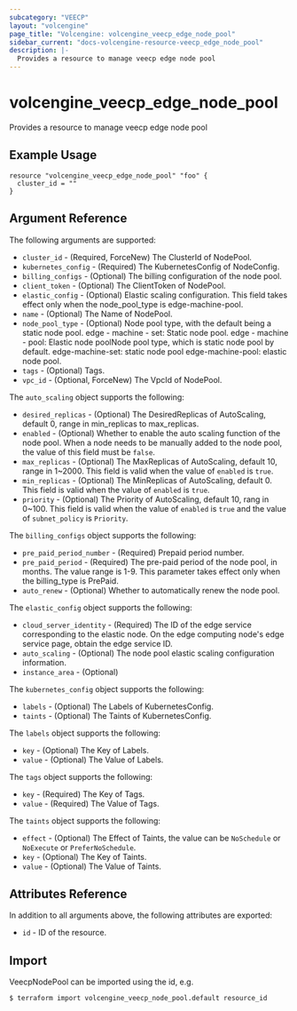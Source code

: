```yaml
---
subcategory: "VEECP"
layout: "volcengine"
page_title: "Volcengine: volcengine_veecp_edge_node_pool"
sidebar_current: "docs-volcengine-resource-veecp_edge_node_pool"
description: |-
  Provides a resource to manage veecp edge node pool
---
```

# volcengine_veecp_edge_node_pool
Provides a resource to manage veecp edge node pool
## Example Usage
```hcl
resource "volcengine_veecp_edge_node_pool" "foo" {
  cluster_id = ""
}
```
## Argument Reference
The following arguments are supported:
* `cluster_id` - (Required, ForceNew) The ClusterId of NodePool.
* `kubernetes_config` - (Required) The KubernetesConfig of NodeConfig.
* `billing_configs` - (Optional) The billing configuration of the node pool.
* `client_token` - (Optional) The ClientToken of NodePool.
* `elastic_config` - (Optional) Elastic scaling configuration. This field takes effect only when the node_pool_type is edge-machine-pool.
* `name` - (Optional) The Name of NodePool.
* `node_pool_type` - (Optional) Node pool type, with the default being a static node pool. edge - machine - set: Static node pool. edge - machine - pool: Elastic node poolNode pool type, which is static node pool by default. edge-machine-set: static node pool
edge-machine-pool: elastic node pool.
* `tags` - (Optional) Tags.
* `vpc_id` - (Optional, ForceNew) The VpcId of NodePool.

The `auto_scaling` object supports the following:

* `desired_replicas` - (Optional) The DesiredReplicas of AutoScaling, default 0, range in min_replicas to max_replicas.
* `enabled` - (Optional) Whether to enable the auto scaling function of the node pool. When a node needs to be manually added to the node pool, the value of this field must be `false`.
* `max_replicas` - (Optional) The MaxReplicas of AutoScaling, default 10, range in 1~2000. This field is valid when the value of `enabled` is `true`.
* `min_replicas` - (Optional) The MinReplicas of AutoScaling, default 0. This field is valid when the value of `enabled` is `true`.
* `priority` - (Optional) The Priority of AutoScaling, default 10, rang in 0~100. This field is valid when the value of `enabled` is `true` and the value of `subnet_policy` is `Priority`.

The `billing_configs` object supports the following:

* `pre_paid_period_number` - (Required) Prepaid period number.
* `pre_paid_period` - (Required) The pre-paid period of the node pool, in months. The value range is 1-9. This parameter takes effect only when the billing_type is PrePaid.
* `auto_renew` - (Optional) Whether to automatically renew the node pool.

The `elastic_config` object supports the following:

* `cloud_server_identity` - (Required) The ID of the edge service corresponding to the elastic node. On the edge computing node's edge service page, obtain the edge service ID.
* `auto_scaling` - (Optional) The node pool elastic scaling configuration information.
* `instance_area` - (Optional) 

The `kubernetes_config` object supports the following:

* `labels` - (Optional) The Labels of KubernetesConfig.
* `taints` - (Optional) The Taints of KubernetesConfig.

The `labels` object supports the following:

* `key` - (Optional) The Key of Labels.
* `value` - (Optional) The Value of Labels.

The `tags` object supports the following:

* `key` - (Required) The Key of Tags.
* `value` - (Required) The Value of Tags.

The `taints` object supports the following:

* `effect` - (Optional) The Effect of Taints, the value can be `NoSchedule` or `NoExecute` or `PreferNoSchedule`.
* `key` - (Optional) The Key of Taints.
* `value` - (Optional) The Value of Taints.

## Attributes Reference
In addition to all arguments above, the following attributes are exported:
* `id` - ID of the resource.



## Import
VeecpNodePool can be imported using the id, e.g.
```
$ terraform import volcengine_veecp_node_pool.default resource_id
```


